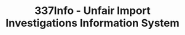 ---
layout: default
bigquery: https://console.cloud.google.com/bigquery?p=patents-public-data&d=usitc_investigations&page=dataset&project=sheets-management-319211
citation: US International Trade Commission 337Info Unfair Import Investigations Information
  System
contributors: US International Trade Comission
cost: None
description: US International Trade Commission 337Info Unfair Import Investigations
  Information System contains data on investigations done under Section 337. Section
  337 declares the infringement of certain statutory intellectual property rights
  and other forms of unfair competition in import trade to be unlawful practices.
  Most Section 337 investigations involve allegations of patent or registered trademark
  infringement.
documentation: FAQ and tutorial available on the site
last_edit: Mon, 04 Apr 2022 19:10:40 GMT
location: https://pubapps2.usitc.gov/337external/
maintained_by: US International Trade Comission
schema_fields: '[''actualEndDateEvidHear'', ''dateCreated'', ''complainant'', ''startDateMarkmanHearing'',
  ''investigationNo'', ''markmanHearing'', ''investigationType'', ''cafcAppeals'',
  ''patentNumber'', ''id'', ''scheduledEndDateEvidHear'', ''dateComplaintFiled'',
  ''scheduledStartDateEvidHear'', ''publication_number'', ''actualStartDateEvidHear'',
  ''ouiiParticipation'', ''endDateMarkmanHearing'', ''reportingRequirements'', ''copyrightNumbers'',
  ''gcAttorney'', ''investigationTermDate'', ''aljAssigned'', ''issueDateOtherNonFinal'',
  ''title'', ''finalDetViolation'', ''teoIdIssueDate'', ''htsNumbers'', ''teoReliefGranted'',
  ''teoIdDueDate'', ''patentNumbers'', ''finalIdOnViolationDue'', ''internalRemand'',
  ''respondent'', ''finalIdOnViolationIssue'', ''targetDate'', ''teoProceedingInvolved'',
  ''trademarkNumbers'', ''currentActiveALJ'', ''invUnfairAct'', ''lastUpdated'', ''docketNo'',
  ''finalDetNoViolation'', ''currentStatus'', ''ouiiAttorney'', ''dateOfPublicationFrNotice'']'
shortname: unfair_import_investigations
tags:
- import
- legal
- trade
timeframe: 2008-2021 (prior to 2008 downloadable as a JSON file)
title: 337Info - Unfair Import Investigations Information System
uuid: 2721f5ec-e599-4890-9265-9706719fc71e
---